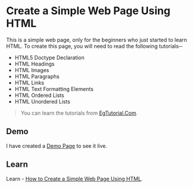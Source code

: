 # Create a Simple Web Page Using HTML
This is a simple web page, only for the beginners who just started to learn HTML. To create this page, you will need to read the following tutorials─
- HTML5 Doctype Declaration
- HTML Headings
- HTML Images
- HTML Paragraphs
- HTML Links
- HTML Text Formatting Elements
- HTML Ordered Lists
- HTML Unordered Lists

> You can learn the tutorials from [EgTutorial.Com](http://www.egtutorial.com/html/html-tutorial/).

## Demo
I have created a [Demo Page](https://egtutorial.github.io/HTML-simple-web-page/) to see it live.

## Learn
Learn - [How to Create a Simple Web Page Using HTML](http://www.egtutorial.com/html/how-to-create-a-simple-web-page-using-html/).

